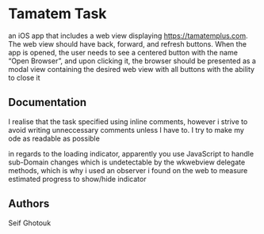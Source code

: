 
# Tamatem Task

an iOS app that includes a web view displaying https://tamatemplus.com. The web view should have back, forward, and refresh buttons. When the app is opened, the user needs to see a centered button with the name “Open Browser”, and upon clicking it, the browser should be presented as a modal view containing the desired web view with all buttons with the ability to close it

## Documentation

I realise that the task specified using inline comments, however i strive to avoid writing unneccessary comments unless I have to. I try to make my ode as readable as possible

in regards to the loading indicator, apparently you use JavaScript to handle sub-Domain changes which is undetectable by the wkwebview delegate methods, which is why i used an observer i found on the web to measure estimated progress to show/hide indicator

## Authors

Seif Ghotouk
